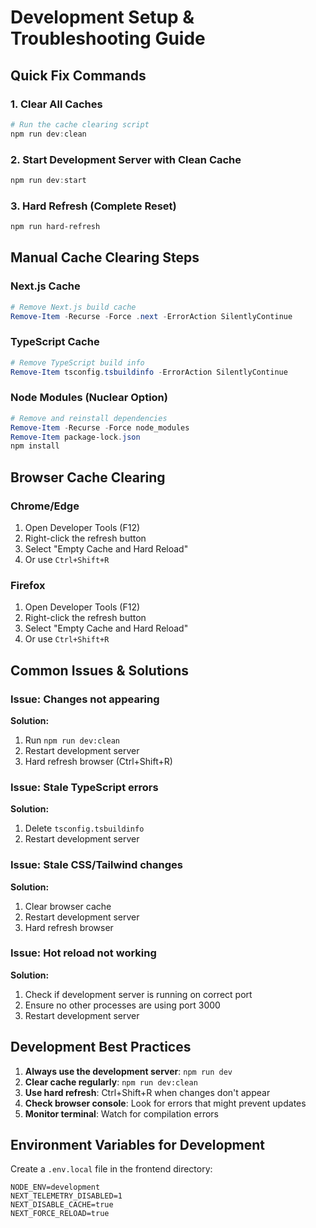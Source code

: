 # Development Setup & Troubleshooting Guide

## Quick Fix Commands

### 1. Clear All Caches
```powershell
# Run the cache clearing script
npm run dev:clean
```

### 2. Start Development Server with Clean Cache
```powershell
npm run dev:start
```

### 3. Hard Refresh (Complete Reset)
```powershell
npm run hard-refresh
```

## Manual Cache Clearing Steps

### Next.js Cache
```powershell
# Remove Next.js build cache
Remove-Item -Recurse -Force .next -ErrorAction SilentlyContinue
```

### TypeScript Cache
```powershell
# Remove TypeScript build info
Remove-Item tsconfig.tsbuildinfo -ErrorAction SilentlyContinue
```

### Node Modules (Nuclear Option)
```powershell
# Remove and reinstall dependencies
Remove-Item -Recurse -Force node_modules
Remove-Item package-lock.json
npm install
```

## Browser Cache Clearing

### Chrome/Edge
1. Open Developer Tools (F12)
2. Right-click the refresh button
3. Select "Empty Cache and Hard Reload"
4. Or use `Ctrl+Shift+R`

### Firefox
1. Open Developer Tools (F12)
2. Right-click the refresh button
3. Select "Empty Cache and Hard Reload"
4. Or use `Ctrl+Shift+R`

## Common Issues & Solutions

### Issue: Changes not appearing
**Solution:**
1. Run `npm run dev:clean`
2. Restart development server
3. Hard refresh browser (Ctrl+Shift+R)

### Issue: Stale TypeScript errors
**Solution:**
1. Delete `tsconfig.tsbuildinfo`
2. Restart development server

### Issue: Stale CSS/Tailwind changes
**Solution:**
1. Clear browser cache
2. Restart development server
3. Hard refresh browser

### Issue: Hot reload not working
**Solution:**
1. Check if development server is running on correct port
2. Ensure no other processes are using port 3000
3. Restart development server

## Development Best Practices

1. **Always use the development server**: `npm run dev`
2. **Clear cache regularly**: `npm run dev:clean`
3. **Use hard refresh**: Ctrl+Shift+R when changes don't appear
4. **Check browser console**: Look for errors that might prevent updates
5. **Monitor terminal**: Watch for compilation errors

## Environment Variables for Development

Create a `.env.local` file in the frontend directory:
```
NODE_ENV=development
NEXT_TELEMETRY_DISABLED=1
NEXT_DISABLE_CACHE=true
NEXT_FORCE_RELOAD=true
``` 